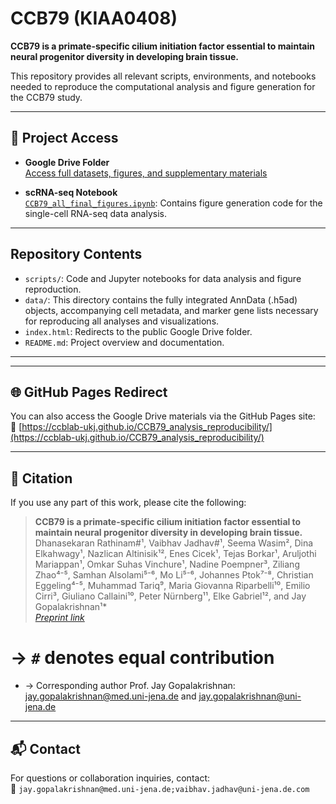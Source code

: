 # CCB79 (KIAA0408)

**CCB79 is a primate-specific cilium initiation factor essential to maintain neural progenitor diversity in developing brain tissue.**

This repository provides all relevant scripts, environments, and notebooks needed to reproduce the computational analysis and figure generation for the CCB79 study.

---

## 📁 Project Access

- **Google Drive Folder**  
  [Access full datasets, figures, and supplementary materials](https://drive.google.com/drive/folders/1up240YzYodrExOrBsrUbWrU_Sq8tk5SI)  


- **scRNA-seq Notebook**  
  [`CCB79_all_final_figures.ipynb`](https://drive.google.com/drive/folders/1up240YzYodrExOrBsrUbWrU_Sq8tk5SI): Contains figure generation code for the single-cell RNA-seq data analysis.

---

## Repository Contents

- `scripts/`: Code and Jupyter notebooks for data analysis and figure reproduction.
- `data/`:  This directory contains the fully integrated AnnData (.h5ad) objects, accompanying cell metadata, and marker gene lists necessary for reproducing all analyses and visualizations.
- `index.html`: Redirects to the public Google Drive folder.
- `README.md`: Project overview and documentation.

---



---

## 🌐 GitHub Pages Redirect

You can also access the Google Drive materials via the GitHub Pages site:  
🔗 [https://ccblab-ukj.github.io/CCB79_analysis_reproducibility/](https://ccblab-ukj.github.io/CCB79_analysis_reproducibility/)

---

## 📄 Citation

If you use any part of this work, please cite the following:

> **CCB79 is a primate-specific cilium initiation factor essential to maintain neural progenitor diversity in developing brain tissue.**  
> Dhanasekaran Rathinam#¹, Vaibhav Jadhav#¹, Seema Wasim², Dina Elkahwagy¹, Nazlican Altinisik¹², Enes Cicek¹, Tejas Borkar¹, Aruljothi Mariappan¹, Omkar Suhas Vinchure¹, Nadine Poempner³, Ziliang Zhao⁴⁻⁵, Samhan Alsolami⁵⁻⁶, Mo Li⁵⁻⁶, Johannes Ptok⁷⁻⁸, Christian Eggeling⁴⁻⁵, Muhammad Tariq⁹, Maria Giovanna Riparbelli¹⁰, Emilio Cirri³, Giuliano Callaini¹⁰, Peter Nürnberg¹¹, Elke Gabriel¹², and Jay Gopalakrishnan¹*  
> [_Preprint link_](https://www.biorxiv.org/content/10.1101/2025.08.01.668123v1)

# → `#` denotes equal contribution  
* → Corresponding author Prof. Jay Gopalakrishnan: jay.gopalakrishnan@med.uni-jena.de and  jay.gopalakrishnan@uni-jena.de

---

## 📬 Contact

For questions or collaboration inquiries, contact:  
📧 `jay.gopalakrishnan@med.uni-jena.de;vaibhav.jadhav@uni-jena.de.com`
